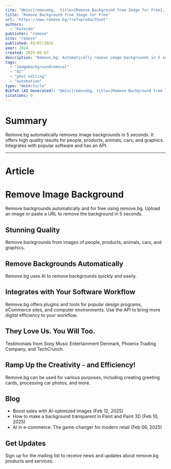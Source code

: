 ```yaml
---
cite: "@misc{removebg,  title={Remove Background from Image for Free},  url={https://www.remove.bg/},  note={Accessed 2024-07-03}}removebg"
title: "Remove Background from Image for Free"
url: "https://www.remove.bg/?ref=producthunt"
authors:
  - "Kaleido"
publisher: "remove"
site: "remove"
published: 03/07/2024
year: 2024
created: 2025-05-07
description: "Remove.bg: Automatically remove image backgrounds in 5 seconds with AI."
tags:
  - "imagebackgroundremoval"
  - "AI"
  - "phot editing"
  - "automation"
type: "WebArticle"
BibTeX (AI Generated): "@misc{removebg, title={Remove Background from Image for Free}, url={https://www.remove.bg/}, note={Accessed 2024-07-03}}"
citations: 0
---
```

# Summary

Remove.bg automatically removes image backgrounds in 5 seconds. It offers high quality results for people, products, animals, cars, and graphics. Integrates with popular software and has an API.

----
# Article

# Remove Image Background

Remove backgrounds automatically and for free using remove.bg. Upload an image or paste a URL to remove the background in 5 seconds.

## Stunning Quality

Remove backgrounds from images of people, products, animals, cars, and graphics.

## Remove Backgrounds Automatically

Remove.bg uses AI to remove backgrounds quickly and easily.

## Integrates with Your Software Workflow

Remove.bg offers plugins and tools for popular design programs, eCommerce sites, and computer environments. Use the API to bring more digital efficiency to your workflow.

## They Love Us. You Will Too.

Testimonials from Sony Music Entertainment Denmark, Phoenix Trading Company, and TechCrunch.

## Ramp Up the Creativity - and Efficiency!

Remove.bg can be used for various purposes, including creating greeting cards, processing car photos, and more.

## Blog

*   Boost sales with AI-optimized images (Feb 12, 2025)
*   How to make a background transparent in Paint and Paint 3D (Feb 10, 2025)
*   AI in e-commerce: The game-changer for modern retail (Feb 06, 2025)

## Get Updates

Sign up for the mailing list to receive news and updates about remove.bg products and services.

